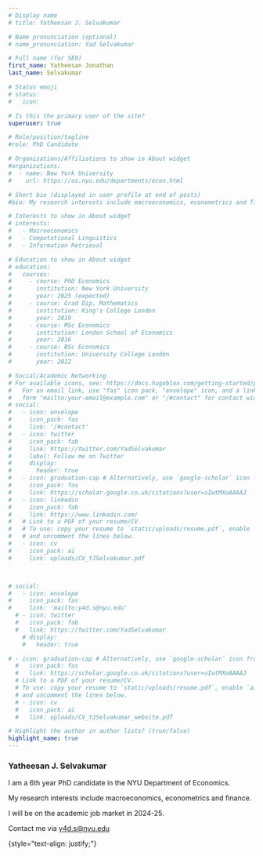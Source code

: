 ```yaml
---
# Display name
# title: Yatheesan J. Selvakumar

# Name pronunciation (optional)
# name_pronunciation: Yad Selvakumar

# Full name (for SEO)
first_name: Yatheesan Jonathan
last_name: Selvakumar

# Status emoji
# status:
#   icon: 

# Is this the primary user of the site?
superuser: true

# Role/position/tagline
#role: PhD Candidate

# Organizations/Affiliations to show in About widget
#organizations:
#  - name: New York University
#    url: https://as.nyu.edu/departments/econ.html

# Short bio (displayed in user profile at end of posts)
#bio: My research interests include macroeconomics, econometrics and finance

# Interests to show in About widget
# interests:
#   - Macroeconomics  
#   - Computational Linguistics
#   - Information Retrieval

# Education to show in About widget
# education:
#   courses:
#     - course: PhD Economics
#       institution: New York University
#       year: 2025 (expected)
#     - course: Grad Dip. Mathematics
#       institution: King's College London
#       year: 2019
#     - course: MSc Economics
#       institution: London School of Economics
#       year: 2016
#     - course: BSc Economics
#       institution: University College London
#       year: 2012

# Social/Academic Networking
# For available icons, see: https://docs.hugoblox.com/getting-started/page-builder/#icons
#   For an email link, use "fas" icon pack, "envelope" icon, and a link in the
#   form "mailto:your-email@example.com" or "/#contact" for contact widget.
# social:
#   - icon: envelope
#     icon_pack: fas
#     link: '/#contact'
#   - icon: twitter
#     icon_pack: fab
#     link: https://twitter.com/YadSelvakumar
#     label: Follow me on Twitter
#     display:
#       header: true
#   - icon: graduation-cap # Alternatively, use `google-scholar` icon from `ai` icon pack
#     icon_pack: fas
#     link: https://scholar.google.co.uk/citations?user=sIwtMXoAAAAJ
#   - icon: linkedin
#     icon_pack: fab
#     link: https://www.linkedin.com/
#   # Link to a PDF of your resume/CV.
#   # To use: copy your resume to `static/uploads/resume.pdf`, enable `ai` icons in `params.yaml`,
#   # and uncomment the lines below.
#   - icon: cv
#     icon_pack: ai
#     link: uploads/CV_YJSelvakumar.pdf



# social:
#   - icon: envelope
#     icon_pack: fas
#     link: 'mailto:y4d.s@nyu.edu'
  # - icon: twitter
  #   icon_pack: fab
  #   link: https://twitter.com/YadSelvakumar
    # display:
    #   header: true

# - icon: graduation-cap # Alternatively, use `google-scholar` icon from `ai` icon pack
  #   icon_pack: fas
  #   link: https://scholar.google.co.uk/citations?user=sIwtMXoAAAAJ
  # Link to a PDF of your resume/CV.
  # To use: copy your resume to `static/uploads/resume.pdf`, enable `ai` icons in `params.yaml`,
  # and uncomment the lines below.
  # - icon: cv
  #   icon_pack: ai
  #   link: uploads/CV_YJSelvakumar_website.pdf

# Highlight the author in author lists? (true/false)
highlight_name: true
---
```


### Yatheesan J. Selvakumar

I am a 6th year PhD candidate in the NYU Department of Economics. 



My research interests include macroeconomics, econometrics and finance. 



I will be on the academic job market in 2024-25.



<!-- Find my CV [here](uploads/CV_YJSelvakumar_website.pdf) -->



Contact me via [y4d.s@nyu.edu](mailto:y4d.s@nyu.edu)

{style="text-align: justify;"}

